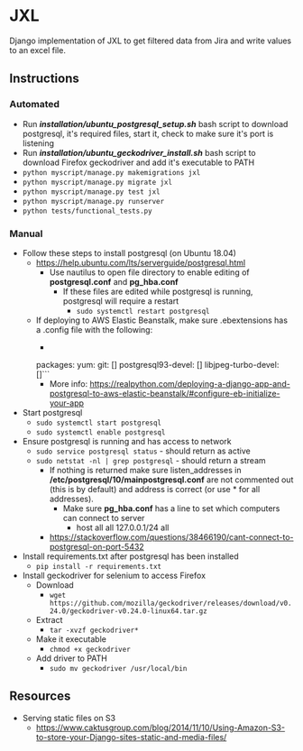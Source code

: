 # JXL
Django implementation of JXL to get filtered data from Jira and write values to an excel file.

## Instructions
### Automated
* Run ***installation/ubuntu_postgresql_setup.sh*** bash script to download postgresql, it's required files, start it, check to make
sure it's port is listening
* Run ***installation/ubuntu_geckodriver_install.sh*** bash script to download Firefox geckodriver and
add it's executable to PATH
* ```python myscript/manage.py makemigrations jxl```
* ```python myscript/manage.py migrate jxl```
* ```python myscript/manage.py test jxl```
* ```python myscript/manage.py runserver```
* ```python tests/functional_tests.py```

### Manual
* Follow these steps to install postgresql (on Ubuntu 18.04)
  * https://help.ubuntu.com/lts/serverguide/postgresql.html
    * Use nautilus to open file directory to enable editing of **postgresql.conf** and **pg_hba.conf**
      * If these files are edited while postgresql is running, postgresql will require a restart
        * ```sudo systemctl restart postgresql```
  * If deploying to AWS Elastic Beanstalk, make sure .ebextensions has a .config file with the following:
    * ```yaml
    packages:
      yum:
        git: []
          postgresql93-devel: []
          libjpeg-turbo-devel: []```
      * More info: https://realpython.com/deploying-a-django-app-and-postgresql-to-aws-elastic-beanstalk/#configure-eb-initialize-your-app
* Start postgresql
  * ```sudo systemctl start postgresql```
  * ```sudo systemctl enable postgresql```
* Ensure postgresql is running and has access to network
  * ```sudo service postgresql status``` - should return as active
  * ```sudo netstat -nl | grep postgresql``` - should return a stream
    * If nothing is returned make sure listen_addresses in **/etc/postgresql/10/mainpostgresql.conf** are
    not commented out (this is by default) and address is correct (or use * for all addresses).
      * Make sure **pg_hba.conf** has a line to set which computers can connect to server
        * host  all  all  127.0.0.1/24  all
    * https://stackoverflow.com/questions/38466190/cant-connect-to-postgresql-on-port-5432
* Install requirements.txt after postgresql has been installed
  * ```pip install -r requirements.txt```
* Install geckodriver for selenium to access Firefox
  * Download
    * ```wget https://github.com/mozilla/geckodriver/releases/download/v0.24.0/geckodriver-v0.24.0-linux64.tar.gz```
  * Extract
    * ```tar -xvzf geckodriver*```
  * Make it executable
    * ```chmod +x geckodriver```
  * Add driver to PATH
    * ```sudo mv geckodriver /usr/local/bin```
    
## Resources
* Serving static files on S3
  * https://www.caktusgroup.com/blog/2014/11/10/Using-Amazon-S3-to-store-your-Django-sites-static-and-media-files/
